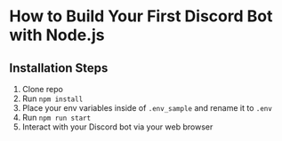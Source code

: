 # How to Build Your First Discord Bot with Node.js

## Installation Steps
1. Clone repo
2. Run `npm install`
3. Place your env variables inside of `.env_sample` and rename it to `.env`
3. Run `npm run start`
4. Interact with your Discord bot via your web browser

